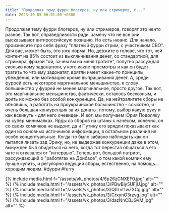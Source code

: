 ```yaml
---
title: "Продолжая тему фурри блогеров, ну или стримеров, г..."
date: 2023-10-05 06:01:00 +0300
---
```


Продолжая тему фурри блогеров, ну или стримеров, говорят это нечто разное. Так вот, справедливости ради, замечу что не все они высказывают антироссийскую позицию.
Но есть нюанс.
Для начало, произнесите про себя фразу "платный фурри стрим, с участником СВО".
Для вас, может быть, это _уже_ норма. Но, держите в голове, что тот, чей контент на 85% состоит из выклянчивания денег, со стандартной, для стримера, фразой "ой, зачем вы на меня тратите", попутно рассуждая сколько кому задонатили, у кого какие просмотры и как он будет тратить то что ему задонатят, врятли имеет какие-то принципы, убеждения, или мотивацию кроме выпрашивания денег.
А, среди фуррей есть некоторое маргинальное меньшинство, к слову большинство у фуррей не менее маргинальное, просто другое. Так вот, это маргинальное меньшинство, фактически, осталось бесхозным, и доить их можно без особой конкуренции. Да, на нейтралитете сборы не объявишь, а работать на проукраинское большинство - ссыкотно, и очень большая конкуренция за их донаты, потому, выбор какую руку и как вскинуть - для него очевиден.
И вот, мы получаем Юрия Подоляку на супер минималках. Ярды со сборов на штаны с начёсом, конечно, он со своих хомячков не выдоит, да и Путину его врядли показывают как один из основных источников информации, в остальном различия не особо концептуальные.
Когда-то было забавно наблюдать как он пытался лизать зад Эрику, но, не выдержав конкуренции даже в этом, вынужден был обидеться на него, когда тот перестал общаться в его чате и отказался от "интервью".
Теперь вот, большой патриот, рассуждающий о "работягах на Донбасе", о том какой компик ему лучше купить, и регулярно ведущий сборы, естественно, на помощь... хорошим людям.
#фурри #furry


{% include media.html f="/assets/vk_photos/4/6p26zCNXEF0.jpg" alt="" %}
{% include media.html f="/assets/vk_photos/3/PBwBiy5UFjU.jpg" alt="" %}
{% include media.html f="/assets/vk_photos/3/Q0Lvt1wZXCg.jpg" alt="" %}
{% include media.html f="/assets/vk_photos/3/CrxynO3rzvg.jpg" alt="" %}
{% include media.html f="/assets/vk_photos/3/dazNnCBJGvM.jpg" alt="" %}
